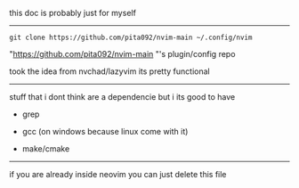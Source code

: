 this doc is probably just for myself
***

```git clone https://github.com/pita092/nvim-main ~/.config/nvim```



"https://github.com/pita092/nvim-main "'s plugin/config repo

took the idea from nvchad/lazyvim
its pretty functional 
***
stuff that i dont think are a dependencie but i its good to have

- grep

- gcc (on windows because linux come with it)

- make/cmake


****
if you are already inside neovim you can just delete this file 
